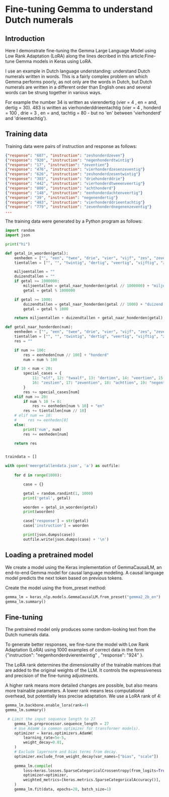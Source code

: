 # Fine-tuning Gemma to understand Dutch numerals



## Introduction

Here I demonstrate fine-tuning the Gemma Large Language Model using Low Rank Adaptation (LoRA) along the lines decribed in this article:Fine-tune Gemma models in Keras using LoRA.

I use an example in Dutch language understanding: understand Dutch numerals written in words. This is a fairly complex problem on which Gemma performs poorly, as not only are the words in Dutch, but Dutch numerals are written in a different order than English ones and several words can be strung together in various ways.

For example the number 34 is written as vierendertig (vier = 4 , en = and, dertig = 30). 483 is written as vierhonderddrieentachtig (vier = 4 , honderd = 100 , drie = 3 , en = and, tachtig = 80 - but no 'en' between 'vierhonderd' and 'drieentachtig').


## Training data

Training data were pairs of instruction and response as follows:

```json
{"response": "607", "instruction": "zeshonderdzeven"}
{"response": "920", "instruction": "negenhonderdtwintig"}
{"response": "17", "instruction": "zeventien"}
{"response": "476", "instruction": "vierhonderdzesenzeventig"}
{"response": "626", "instruction": "zeshonderdzesentwintig"}
{"response": "303", "instruction": "driehonderddrie"}
{"response": "442", "instruction": "vierhonderdtweeenveertig"}
{"response": "800", "instruction": "achthonderd"}
{"response": "148", "instruction": "eenhonderdachtenveertig"}
{"response": "39", "instruction": "negenendertig"}
{"response": "483", "instruction": "vierhonderddrieentachtig"}
{"response": "779", "instruction": "zevenhonderdnegenenzeventig"}
...
```

The training data were generated by a Python program as follows:

```python
import random
import json

print("hi")

def getal_in_woorden(getal):
    eenheden = ["", "een", "twee", "drie", "vier", "vijf", "zes", "zeven", "acht", "negen"]
    tientallen = ["", "", "twintig", "dertig", "veertig", "vijftig", "zestig", "zeventig", "tachtig", "negentig"]

    miljoentallen = ""
    duizendtallen = ""
    if getal >= 1000000:
        miljoentallen = getal_naar_honderden(getal // 1000000) + "miljoen "
        getal = getal % 1000000

    if getal >= 1000:
        duizendtallen = getal_naar_honderden(getal // 1000) + "duizend "
        getal = getal % 1000

    return miljoentallen + duizendtallen + getal_naar_honderden(getal)

def getal_naar_honderden(num):
    eenheden = ["", "een", "twee", "drie", "vier", "vijf", "zes", "zeven", "acht", "negen", "tien"]
    tientallen = ["", "", "twintig", "dertig", "veertig", "vijftig", "zestig", "zeventig", "tachtig", "negentig"]
    res = ""

    if num >= 100:
        res = eenheden[num // 100] + "honderd"
        num = num % 100

    if 10 < num < 20:
        special_cases = {
            11: "elf", 12: "twaalf", 13: "dertien", 14: "veertien", 15: "vijftien", 
            16: "zestien", 17: "zeventien", 18: "achttien", 19: "negentien"
        }
        res += special_cases[num]
    elif num >= 20:
        if num % 10 != 0:
            res += eenheden[num % 10] + "en"
        res += tientallen[num // 10]
    # elif num == 10:
    #     res += eenheden[0]
    else:
        print('num', num)
        res += eenheden[num]

    return res


traindata = []

with open('meergetallendata.json', 'a') as outfile: 
 
    for d in range(1000):

        case = {}

        getal = random.randint(1, 1000)
        print('getal', getal)

        woorden = getal_in_woorden(getal)
        print(woorden)

        case['response'] = str(getal)
        case['instruction'] = woorden

        print(json.dumps(case))
        outfile.write(json.dumps(case) + '\n')
```

## Loading a pretrained model

We create a model using the Keras implementation of GemmaCausalLM, an end-to-end Gemma model for causal language modeling. A causal language model predicts the next token based on previous tokens.

Create the model using the from_preset method:     

```python
gemma_lm = keras_nlp.models.GemmaCausalLM.from_preset("gemma2_2b_en")
gemma_lm.summary()
```


## Fine-tuning

The pretrained model only produces some random-looking text from the Dutch numerals data.

To generate better responses, we fine-tune the model with Low Rank Adaptation (LoRA) using 1000 examples of correct data in the form {"instruction": "negenhonderdvierentwintig" , "response": "924" }.

The LoRA rank determines the dimensionality of the trainable matrices that are added to the original weights of the LLM. It controls the expressiveness and precision of the fine-tuning adjustments.

A higher rank means more detailed changes are possible, but also means more trainable parameters. A lower rank means less computational overhead, but potentially less precise adaptation. We use a LoRA rank of 4:

```python
gemma_lm.backbone.enable_lora(rank=4)
gemma_lm.summary()

 # Limit the input sequence length to 27 
    gemma_lm.preprocessor.sequence_length = 27
    # Use AdamW (a common optimizer for transformer models).
    optimizer = keras.optimizers.AdamW(
        learning_rate=5e-5,
        weight_decay=0.01,
    )
    # Exclude layernorm and bias terms from decay.
    optimizer.exclude_from_weight_decay(var_names=["bias", "scale"])
    
    gemma_lm.compile(
        loss=keras.losses.SparseCategoricalCrossentropy(from_logits=True),
        optimizer=optimizer,
        weighted_metrics=[keras.metrics.SparseCategoricalAccuracy()],
    )
    gemma_lm.fit(data, epochs=20, batch_size=1)
```
